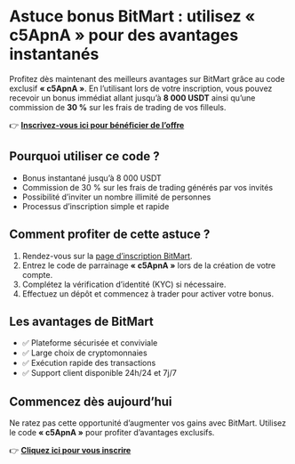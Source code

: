 <h1>Astuce bonus BitMart : utilisez « c5ApnA » pour des avantages instantanés</h1>

  <p>
    Profitez dès maintenant des meilleurs avantages sur BitMart grâce au code exclusif <strong>« c5ApnA »</strong>. En l’utilisant lors de votre inscription, vous pouvez recevoir un bonus immédiat allant jusqu’à <strong>8 000 USDT</strong> ainsi qu’une commission de <strong>30 %</strong> sur les frais de trading de vos filleuls.
  </p>

  <p>
    👉 <strong><a href="https://www.bitmart.com/invite/c5ApnA/en" target="_blank" rel="noopener noreferrer">Inscrivez-vous ici pour bénéficier de l’offre</a></strong>
  </p>

  <h2>Pourquoi utiliser ce code ?</h2>
  <ul>
    <li>Bonus instantané jusqu’à 8 000 USDT</li>
    <li>Commission de 30 % sur les frais de trading générés par vos invités</li>
    <li>Possibilité d’inviter un nombre illimité de personnes</li>
    <li>Processus d’inscription simple et rapide</li>
  </ul>

  <h2>Comment profiter de cette astuce ?</h2>
  <ol>
    <li>Rendez-vous sur la <a href="https://www.bitmart.com/invite/c5ApnA/en" target="_blank" rel="noopener noreferrer">page d’inscription BitMart</a>.</li>
    <li>Entrez le code de parrainage <strong>« c5ApnA »</strong> lors de la création de votre compte.</li>
    <li>Complétez la vérification d’identité (KYC) si nécessaire.</li>
    <li>Effectuez un dépôt et commencez à trader pour activer votre bonus.</li>
  </ol>

  <h2>Les avantages de BitMart</h2>
  <ul>
    <li>✅ Plateforme sécurisée et conviviale</li>
    <li>✅ Large choix de cryptomonnaies</li>
    <li>✅ Exécution rapide des transactions</li>
    <li>✅ Support client disponible 24h/24 et 7j/7</li>
  </ul>

  <h2>Commencez dès aujourd’hui</h2>
  <p>
    Ne ratez pas cette opportunité d’augmenter vos gains avec BitMart. Utilisez le code <strong>« c5ApnA »</strong> pour profiter d’avantages exclusifs.
  </p>

  <p>
    👉 <strong><a href="https://www.bitmart.com/invite/c5ApnA/en" target="_blank" rel="noopener noreferrer">Cliquez ici pour vous inscrire</a></strong>
  </p>

</body>
</html>
